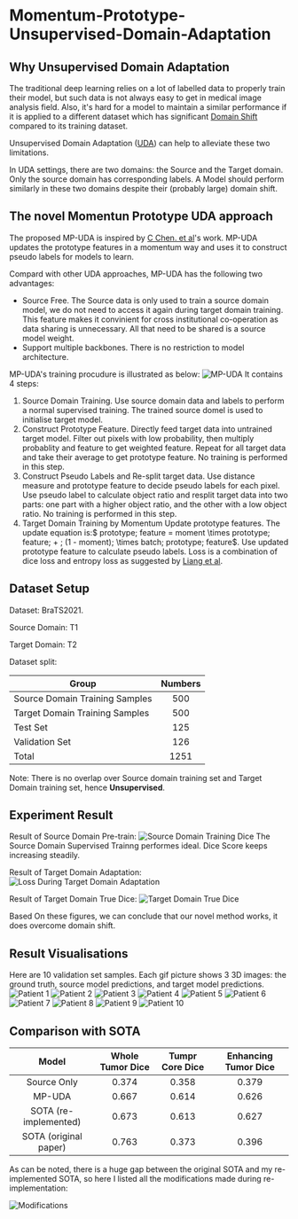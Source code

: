 # Momentum-Prototype-Unsupervised-Domain-Adaptation

## Why Unsupervised Domain Adaptation
The traditional deep learning relies on a lot of labelled data to properly train their model, but such data is not always easy to get in medical image analysis field. Also, it's hard for a model to maintain a similar performance if it is applied to a different dataset which has significant [Domain Shift](https://www.statlect.com/machine-learning/domain-shift) compared to its training dataset. 

Unsupervised Domain Adaptation ([UDA](https://aclanthology.org/N19-1039/)) can help to alleviate these two limitations.

In UDA settings, there are two domains: the Source and the Target domain. Only the source domain has corresponding labels. A Model should perform similarly in these two domains despite their (probably large) domain shift.

## The novel Momentun Prototype UDA approach
The proposed MP-UDA is inspired by [C Chen. et al](https://arxiv.org/abs/2109.09735)'s work. MP-UDA updates the prototype features in a momentum way and uses it to construct pseudo labels for models to learn.

Compard with other UDA approaches, MP-UDA has the following two advantages:
* Source Free. The Source data is only used to train a source domain model, we do not need to access it again during target domain training. This feature makes it convinient for cross institutional co-operation as data sharing is unnecessary. All that need to be shared is a source model weight. 
* Support multiple backbones. There is no restriction to model architecture. 

MP-UDA's training procudure is illustrated as below:
![MP-UDA](./images/MPFUDA.jpeg "MP-UDA Training Procedure")
It contains 4 steps:

1. Source Domain Training. Use source domain data and labels to perform a normal supervised training. The trained source domel is used to initialise target model.
2. Construct Prototype Feature. Directly feed target data into untrained target model. Filter out pixels with low probability, then multiply probablity and feature to get weighted feature. Repeat for all target data and take their average to get prototype feature. No training is performed in this step.
3. Construct Pseudo Labels and Re-split target data. Use distance measure and prototype feature to decide pseudo labels for each pixel. Use pseudo label to calculate object ratio and resplit target data into two parts: one part with a higher object ratio, and the other with a low object ratio. No training is performed in this step.
4. Target Domain Training by Momentum Update prototype features. The update equation is:$
prototype\; feature = moment \times prototype\; feature\; + \; (1 - moment)\; \times batch\; prototype\; feature$. Use updated prototype feature to calculate pseudo labels.
Loss is a combination of dice loss and entropy loss as suggested by [Liang et al](https://arxiv.org/abs/2002.08546).

## Dataset Setup
Dataset: BraTS2021.

Source Domain: T1

Target Domain: T2

Dataset split:

| Group                          | Numbers |
|--------------------------------|:-------:|
| Source Domain Training Samples |   500   |
| Target Domain Training Samples |   500   |
|            Test Set            |   125   |
|         Validation Set         |   126   |
|              Total             |   1251  |

Note: There is no overlap over Source domain training set and Target Domain training set, hence **Unsupervised**.

## Experiment Result

Result of Source Domain Pre-train:
![Source Domain Training Dice](./images/source_dice.jpg "Source Domain Training Dice")
The Source Domain Supervised Trainng performes ideal. Dice Score keeps increasing steadily.

Result of Target Domain Adaptation:
![Loss During Target Domain Adaptation](./images/target_training_loss.jpg "Loss During Target Domain Adaptation")

Result of Target Domain True Dice:
![Target Domain True Dice](./images/target_training_true_dice.jpg "Target Domain True Dice")

Based On these figures, we can conclude that our novel method works, it does overcome domain shift.

## Result Visualisations
Here are 10 validation set samples. Each gif picture shows 3 3D images: the ground truth, source model predictions, and target model predictions.
![Patient 1](./images/result1.gif "Patient 1")
![Patient 2](./images/result2.gif "Patient 2")
![Patient 3](./images/result3.gif "Patient 3")
![Patient 4](./images/result4.gif "Patient 4")
![Patient 5](./images/result5.gif "Patient 5")
![Patient 6](./images/result6.gif "Patient 6")
![Patient 7](./images/result7.gif "Patient 7")
![Patient 8](./images/result8.gif "Patient 8")
![Patient 9](./images/result9.gif "Patient 9")
![Patient 10](./images/result10.gif "Patient 10")

## Comparison with SOTA
|         Model         | Whole Tumor Dice | Tumpr Core Dice | Enhancing Tumor Dice |
|:---------------------:|:----------------:|:---------------:|:--------------------:|
|      Source Only      |       0.374      |      0.358      |         0.379        |
|         MP-UDA        |       0.667      |      0.614      |         0.626        |
| SOTA (re-implemented) |       0.673      |      0.613      |         0.627        |
| SOTA (original paper) |       0.763      |      0.373      |         0.396        |

As can be noted, there is a huge gap between the original SOTA and my re-implemented SOTA, so here I listed all the modifications made during re-implementation:

![Modifications](./images/modification.png "Modifications Made")